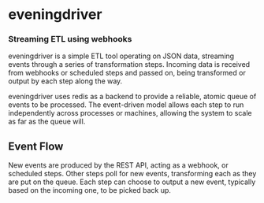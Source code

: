 # eveningdriver
### Streaming ETL using webhooks

eveningdriver is a simple ETL tool operating on JSON data, streaming events
through a series of transformation steps. Incoming data is received from
webhooks or scheduled steps and passed on, being transformed or output by
each step along the way.

eveningdriver uses redis as a backend to provide a reliable, atomic queue
of events to be processed. The event-driven model allows each step to run
independently across processes or machines, allowing the system to scale
as far as the queue will.

## Event Flow
New events are produced by the REST API, acting as a webhook, or scheduled
steps. Other steps poll for new events, transforming each as they are put
on the queue. Each step can choose to output a new event, typically based
on the incoming one, to be picked back up.
